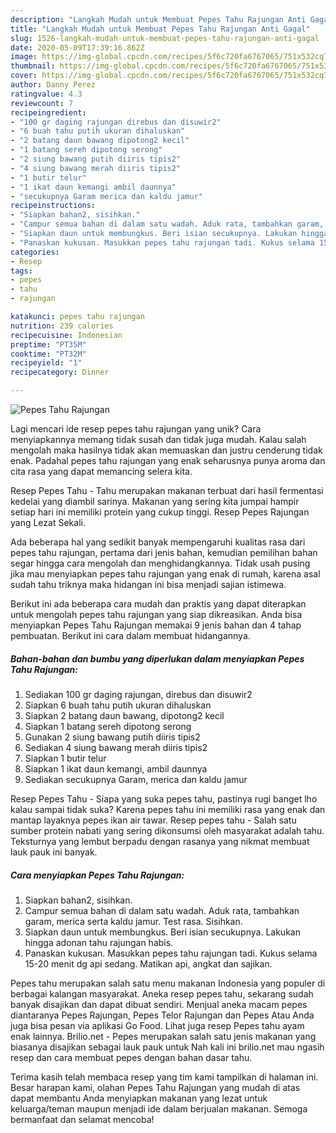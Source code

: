 ```yaml
---
description: "Langkah Mudah untuk Membuat Pepes Tahu Rajungan Anti Gagal"
title: "Langkah Mudah untuk Membuat Pepes Tahu Rajungan Anti Gagal"
slug: 1526-langkah-mudah-untuk-membuat-pepes-tahu-rajungan-anti-gagal
date: 2020-05-09T17:39:16.862Z
image: https://img-global.cpcdn.com/recipes/5f6c720fa6767065/751x532cq70/pepes-tahu-rajungan-foto-resep-utama.jpg
thumbnail: https://img-global.cpcdn.com/recipes/5f6c720fa6767065/751x532cq70/pepes-tahu-rajungan-foto-resep-utama.jpg
cover: https://img-global.cpcdn.com/recipes/5f6c720fa6767065/751x532cq70/pepes-tahu-rajungan-foto-resep-utama.jpg
author: Danny Perez
ratingvalue: 4.3
reviewcount: 7
recipeingredient:
- "100 gr daging rajungan direbus dan disuwir2"
- "6 buah tahu putih ukuran dihaluskan"
- "2 batang daun bawang dipotong2 kecil"
- "1 batang sereh dipotong serong"
- "2 siung bawang putih diiris tipis2"
- "4 siung bawang merah diiris tipis2"
- "1 butir telur"
- "1 ikat daun kemangi ambil daunnya"
- "secukupnya Garam merica dan kaldu jamur"
recipeinstructions:
- "Siapkan bahan2, sisihkan."
- "Campur semua bahan di dalam satu wadah. Aduk rata, tambahkan garam, merica serta kaldu jamur. Test rasa. Sisihkan."
- "Siapkan daun untuk membungkus. Beri isian secukupnya. Lakukan hingga adonan tahu rajungan habis."
- "Panaskan kukusan. Masukkan pepes tahu rajungan tadi. Kukus selama 15-20 menit dg api sedang. Matikan api, angkat dan sajikan."
categories:
- Resep
tags:
- pepes
- tahu
- rajungan

katakunci: pepes tahu rajungan 
nutrition: 239 calories
recipecuisine: Indonesian
preptime: "PT35M"
cooktime: "PT32M"
recipeyield: "1"
recipecategory: Dinner

---
```



![Pepes Tahu Rajungan](https://img-global.cpcdn.com/recipes/5f6c720fa6767065/751x532cq70/pepes-tahu-rajungan-foto-resep-utama.jpg)

Lagi mencari ide resep pepes tahu rajungan yang unik? Cara menyiapkannya memang tidak susah dan tidak juga mudah. Kalau salah mengolah maka hasilnya tidak akan memuaskan dan justru cenderung tidak enak. Padahal pepes tahu rajungan yang enak seharusnya punya aroma dan cita rasa yang dapat memancing selera kita.

Resep Pepes Tahu - Tahu merupakan makanan terbuat dari hasil fermentasi kedelai yang diambil sarinya. Makanan yang sering kita jumpai hampir setiap hari ini memiliki protein yang cukup tinggi. Resep Pepes Rajungan yang Lezat Sekali.

Ada beberapa hal yang sedikit banyak mempengaruhi kualitas rasa dari pepes tahu rajungan, pertama dari jenis bahan, kemudian pemilihan bahan segar hingga cara mengolah dan menghidangkannya. Tidak usah pusing jika mau menyiapkan pepes tahu rajungan yang enak di rumah, karena asal sudah tahu triknya maka hidangan ini bisa menjadi sajian istimewa.


Berikut ini ada beberapa cara mudah dan praktis yang dapat diterapkan untuk mengolah pepes tahu rajungan yang siap dikreasikan. Anda bisa menyiapkan Pepes Tahu Rajungan memakai 9 jenis bahan dan 4 tahap pembuatan. Berikut ini cara dalam membuat hidangannya.

<!--inarticleads1-->

##### Bahan-bahan dan bumbu yang diperlukan dalam menyiapkan Pepes Tahu Rajungan:

1. Sediakan 100 gr daging rajungan, direbus dan disuwir2
1. Siapkan 6 buah tahu putih ukuran dihaluskan
1. Siapkan 2 batang daun bawang, dipotong2 kecil
1. Siapkan 1 batang sereh dipotong serong
1. Gunakan 2 siung bawang putih diiris tipis2
1. Sediakan 4 siung bawang merah diiris tipis2
1. Siapkan 1 butir telur
1. Siapkan 1 ikat daun kemangi, ambil daunnya
1. Sediakan secukupnya Garam, merica dan kaldu jamur


Resep Pepes Tahu - Siapa yang suka pepes tahu, pastinya rugi banget lho kalau sampai tidak suka? Karena pepes tahu ini memiliki rasa yang enak dan mantap layaknya pepes ikan air tawar. Resep pepes tahu - Salah satu sumber protein nabati yang sering dikonsumsi oleh masyarakat adalah tahu. Teksturnya yang lembut berpadu dengan rasanya yang nikmat membuat lauk pauk ini banyak. 

<!--inarticleads2-->

##### Cara menyiapkan Pepes Tahu Rajungan:

1. Siapkan bahan2, sisihkan.
1. Campur semua bahan di dalam satu wadah. Aduk rata, tambahkan garam, merica serta kaldu jamur. Test rasa. Sisihkan.
1. Siapkan daun untuk membungkus. Beri isian secukupnya. Lakukan hingga adonan tahu rajungan habis.
1. Panaskan kukusan. Masukkan pepes tahu rajungan tadi. Kukus selama 15-20 menit dg api sedang. Matikan api, angkat dan sajikan.


Pepes tahu merupakan salah satu menu makanan Indonesia yang populer di berbagai kalangan masyarakat. Aneka resep pepes tahu, sekarang sudah banyak disajikan dan dapat dibuat sendiri. Menjual aneka macam pepes diantaranya Pepes Rajungan, Pepes Telor Rajungan dan Pepes Atau Anda juga bisa pesan via aplikasi Go Food. Lihat juga resep Pepes tahu ayam enak lainnya. Brilio.net - Pepes merupakan salah satu jenis makanan yang biasanya disajikan sebagai lauk pauk untuk Nah kali ini brilio.net mau ngasih resep dan cara membuat pepes dengan bahan dasar tahu. 

Terima kasih telah membaca resep yang tim kami tampilkan di halaman ini. Besar harapan kami, olahan Pepes Tahu Rajungan yang mudah di atas dapat membantu Anda menyiapkan makanan yang lezat untuk keluarga/teman maupun menjadi ide dalam berjualan makanan. Semoga bermanfaat dan selamat mencoba!
